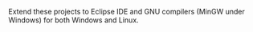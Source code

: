 Extend these projects to Eclipse IDE and GNU compilers (MinGW under Windows) for both Windows and Linux.